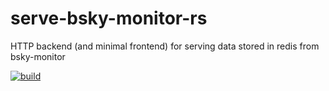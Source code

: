 # serve-bsky-monitor-rs
HTTP backend (and minimal frontend) for serving data stored in redis from bsky-monitor

[![build](https://github.com/tbarron-xyz/serve-bsky-monitor-rs/actions/workflows/build.yml/badge.svg)](https://github.com/tbarron-xyz/serve-bsky-monitor-rs/actions/workflows/build.yml)
